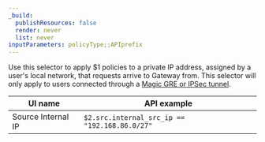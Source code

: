 ```yaml
---
_build:
  publishResources: false
  render: never
  list: never
inputParameters: policyType;;APIprefix
---
```


Use this selector to apply $1 policies to a private IP address, assigned by a user's local network, that requests arrive to Gateway from. This selector will only apply to users connected through a [Magic GRE or IPSec tunnel](/cloudflare-one/policies/browser-isolation/setup/non-identity/).

| UI name            | API example                                   |
| ------------------ | --------------------------------------------- |
| Source Internal IP | `$2.src.internal_src_ip == "192.168.86.0/27"` |
